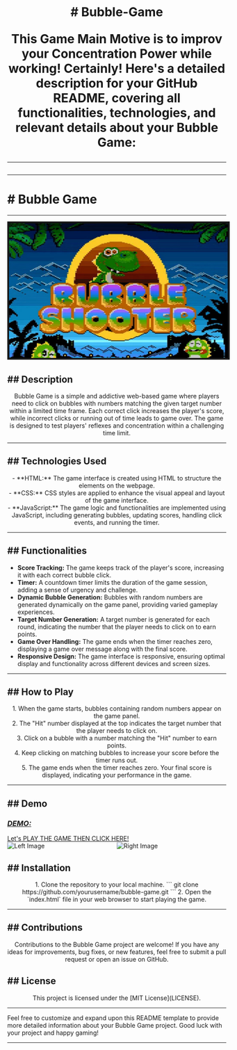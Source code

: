 <h1><center><b># Bubble-Game</b></center>
<p align="center">
This Game Main Motive is to improv your Concentration Power while working!
Certainly! Here's a detailed description for your GitHub README, covering all functionalities, technologies, and relevant details about your Bubble Game:

---
</p>
<hr>
<h1># Bubble Game</h1>
<hr color="red" width="100%">
<p align="center">
  <img src="images/banner.jpg" alt="Banner" width="820px" border="4">
</p>



<h2><b>## Description</b></h2>

<p align="center">
Bubble Game is a simple and addictive web-based game where players need to click on bubbles with numbers matching the given target number within a limited time frame. Each correct click increases the player's score, while incorrect clicks or running out of time leads to game over. The game is designed to test players' reflexes and concentration within a challenging time limit.
</p>
<hr color="yellow" width="100%">
<h2><b>## Technologies Used</b></h2>

<p align="center">
- **HTML:** The game interface is created using HTML to structure the elements on the webpage.<br>
- **CSS:** CSS styles are applied to enhance the visual appeal and layout of the game interface.<br>
- **JavaScript:** The game logic and functionalities are implemented using JavaScript, including generating bubbles, updating scores, handling click events, and running the timer.<br>
</p>
<hr color="blue" width="100%">

<h2><b>## Functionalities</b></h2>

- **Score Tracking:** The game keeps track of the player's score, increasing it with each correct bubble click.
- **Timer:** A countdown timer limits the duration of the game session, adding a sense of urgency and challenge.
- **Dynamic Bubble Generation:** Bubbles with random numbers are generated dynamically on the game panel, providing varied gameplay experiences.
- **Target Number Generation:** A target number is generated for each round, indicating the number that the player needs to click on to earn points.
- **Game Over Handling:** The game ends when the timer reaches zero, displaying a game over message along with the final score.
- **Responsive Design:** The game interface is responsive, ensuring optimal display and functionality across different devices and screen sizes.
<hr color="orange" width="100%">

<h2><b>## How to Play</b></h2>

<p align="center">
1. When the game starts, bubbles containing random numbers appear on the game panel.<br>
2. The "Hit" number displayed at the top indicates the target number that the player needs to click on.<br>
3. Click on a bubble with a number matching the "Hit" number to earn points.<br>
4. Keep clicking on matching bubbles to increase your score before the timer runs out.<br>
5. The game ends when the timer reaches zero. Your final score is displayed, indicating your performance in the game.<br>
</p>
<hr color="green" width="100%">

<h2><b>## Demo</b></h2>

<h3><i><b><u>DEMO:</u></b></i></h3> <a href="https://blocknotes-4515.github.io/Bubble-Game/">Let's PLAY THE GAME THEN CLICK HERE!</a>
<div style="display: flex; justify-content: space-between;">
  <img src="images/left_image.jpg" alt="Left Image" width="400px">
  <img src="images/right_image.jpg" alt="Right Image" width="400px">
</div>


<h2><b>## Installation</b></h2>
<p align="center">
1. Clone the repository to your local machine.
   ```
   git clone https://github.com/yourusername/bubble-game.git
   ```
2. Open the `index.html` file in your web browser to start playing the game.
</p>
<hr color="purple" width="100%">

<h2><b>## Contributions</b></h2>
<p align="center">
Contributions to the Bubble Game project are welcome! If you have any ideas for improvements, bug fixes, or new features, feel free to submit a pull request or open an issue on GitHub.
</p>

<h2><b>## License</b></h2>
<p align="center">
This project is licensed under the [MIT License](LICENSE).

---

Feel free to customize and expand upon this README template to provide more detailed information about your Bubble Game project. Good luck with your project and happy gaming!</p>
<hr color="green" width="100%">
